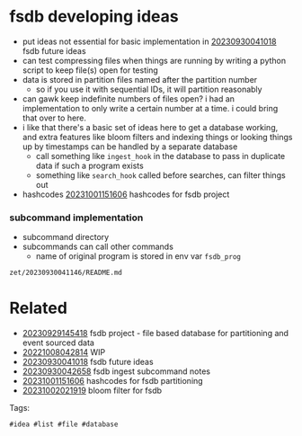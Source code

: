 # fsdb developing ideas

- put ideas not essential for basic implementation in [20230930041018](/zet/20230930041018/README.md) fsdb future ideas
- can test compressing files when things are running by writing a python script to keep file(s) open for testing
- data is stored in partition files named after the partition number
  - so if you use it with sequential IDs, it will partition reasonably
- can gawk keep indefinite numbers of files open? i had an implementation to only write a certain number at a time. i could bring that over to here.
- i like that there's a basic set of ideas here to get a database working, and extra features like bloom filters and indexing things or looking things up by timestamps can be handled by a separate database
  - call something like `ingest_hook` in the database to pass in duplicate data if such a program exists
  - something like `search_hook` called before searches, can filter things out
- hashcodes [20231001151606](/zet/20231001151606/README.md) hashcodes for fsdb project

### subcommand implementation
- subcommand directory
- subcommands can call other commands
  - name of original program is stored in env var `fsdb_prog`

` zet/20230930041146/README.md `

# Related

- [20230929145418](/zet/20230929145418/README.md) fsdb project - file based database for partitioning and event sourced data
- [20221008042814](/zet/20221008042814/README.md) WIP
- [20230930041018](/zet/20230930041018/README.md) fsdb future ideas
- [20230930042658](/zet/20230930042658/README.md) fsdb ingest subcommand notes
- [20231001151606](/zet/20231001151606/README.md) hashcodes for fsdb partitioning
- [20231002021919](/zet/20231002021919/README.md) bloom filter for fsdb

Tags:

    #idea #list #file #database
